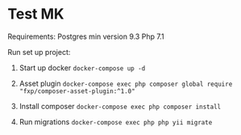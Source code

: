 Test MK 
=================

Requirements:
 Postgres min version 9.3
 Php 7.1
 
 
 Run set up project:
 
 1. Start up docker
 `docker-compose up -d`
 
 2. Asset plugin 
 `docker-compose exec php composer global require "fxp/composer-asset-plugin:^1.0"`
 
 2. Install composer
 `docker-compose exec php composer install`
 
 2. Run migrations
 `docker-compose exec php php yii migrate`
 

